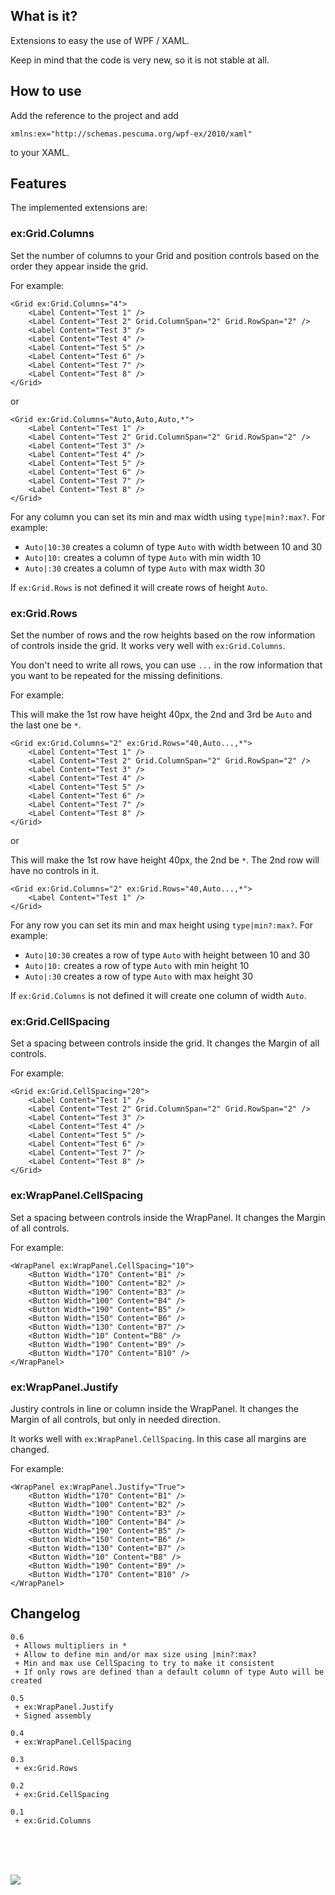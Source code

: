 ## What is it? ##

Extensions to easy the use of WPF / XAML.

Keep in mind that the code is very new, so it is not stable at all.


## How to use ##

Add the reference to the project and add

` xmlns:ex="http://schemas.pescuma.org/wpf-ex/2010/xaml" `

to your XAML.


## Features ##

The implemented extensions are:

### ex:Grid.Columns ###

Set the number of columns to your Grid and position controls based on the order they appear inside the grid.

For example:

```
<Grid ex:Grid.Columns="4">
    <Label Content="Test 1" />
    <Label Content="Test 2" Grid.ColumnSpan="2" Grid.RowSpan="2" />
    <Label Content="Test 3" />
    <Label Content="Test 4" />
    <Label Content="Test 5" />
    <Label Content="Test 6" />
    <Label Content="Test 7" />
    <Label Content="Test 8" />
</Grid>
```

or

```
<Grid ex:Grid.Columns="Auto,Auto,Auto,*">
    <Label Content="Test 1" />
    <Label Content="Test 2" Grid.ColumnSpan="2" Grid.RowSpan="2" />
    <Label Content="Test 3" />
    <Label Content="Test 4" />
    <Label Content="Test 5" />
    <Label Content="Test 6" />
    <Label Content="Test 7" />
    <Label Content="Test 8" />
</Grid>
```

For any column you can set its min and max width using `type|min?:max?`. For example:
  * `Auto|10:30` creates a column of type `Auto` with width between 10 and 30
  * `Auto|10:` creates a column of type `Auto` with min width 10
  * `Auto|:30` creates a column of type `Auto` with max width 30

If `ex:Grid.Rows` is not defined it will create rows of height `Auto`.



### ex:Grid.Rows ###

Set the number of rows and the row heights based on the row information of controls inside the grid. It works very well with `ex:Grid.Columns`.

You don't need to write all rows, you can use `...` in the row information that you want to be repeated for the missing definitions.

For example:

This will make the 1st row have height 40px, the 2nd and 3rd be `Auto` and the last one be `*`.
```
<Grid ex:Grid.Columns="2" ex:Grid.Rows="40,Auto...,*">
    <Label Content="Test 1" />
    <Label Content="Test 2" Grid.ColumnSpan="2" Grid.RowSpan="2" />
    <Label Content="Test 3" />
    <Label Content="Test 4" />
    <Label Content="Test 5" />
    <Label Content="Test 6" />
    <Label Content="Test 7" />
    <Label Content="Test 8" />
</Grid>
```

or

This will make the 1st row have height 40px, the 2nd be `*`. The 2nd row will have no controls in it.
```
<Grid ex:Grid.Columns="2" ex:Grid.Rows="40,Auto...,*">
    <Label Content="Test 1" />
</Grid>
```

For any row you can set its min and max height using `type|min?:max?`. For example:
  * `Auto|10:30` creates a row of type `Auto` with height between 10 and 30
  * `Auto|10:` creates a row of type `Auto` with min height 10
  * `Auto|:30` creates a row of type `Auto` with max height 30

If `ex:Grid.Columns` is not defined it will create one column of width `Auto`.



### ex:Grid.CellSpacing ###

Set a spacing between controls inside the grid. It changes the Margin of all controls.

For example:

```
<Grid ex:Grid.CellSpacing="20">
    <Label Content="Test 1" />
    <Label Content="Test 2" Grid.ColumnSpan="2" Grid.RowSpan="2" />
    <Label Content="Test 3" />
    <Label Content="Test 4" />
    <Label Content="Test 5" />
    <Label Content="Test 6" />
    <Label Content="Test 7" />
    <Label Content="Test 8" />
</Grid>
```






### ex:WrapPanel.CellSpacing ###

Set a spacing between controls inside the WrapPanel. It changes the Margin of all controls.

For example:

```
<WrapPanel ex:WrapPanel.CellSpacing="10">
    <Button Width="170" Content="B1" />
    <Button Width="100" Content="B2" />
    <Button Width="190" Content="B3" />
    <Button Width="100" Content="B4" />
    <Button Width="190" Content="B5" />
    <Button Width="150" Content="B6" />
    <Button Width="130" Content="B7" />
    <Button Width="10" Content="B8" />
    <Button Width="190" Content="B9" />
    <Button Width="170" Content="B10" />
</WrapPanel>
```






### ex:WrapPanel.Justify ###

Justiry controls in line or column inside the WrapPanel. It changes the Margin of all controls, but only in needed direction.

It works well with `ex:WrapPanel.CellSpacing`. In this case all margins are changed.

For example:

```
<WrapPanel ex:WrapPanel.Justify="True">
    <Button Width="170" Content="B1" />
    <Button Width="100" Content="B2" />
    <Button Width="190" Content="B3" />
    <Button Width="100" Content="B4" />
    <Button Width="190" Content="B5" />
    <Button Width="150" Content="B6" />
    <Button Width="130" Content="B7" />
    <Button Width="10" Content="B8" />
    <Button Width="190" Content="B9" />
    <Button Width="170" Content="B10" />
</WrapPanel>
```






## Changelog ##

```
0.6
 + Allows multipliers in *
 + Allow to define min and/or max size using |min?:max?
 + Min and max use CellSpacing to try to make it consistent
 + If only rows are defined than a default column of type Auto will be created

0.5
 + ex:WrapPanel.Justify
 + Signed assembly

0.4
 + ex:WrapPanel.CellSpacing

0.3
 + ex:Grid.Rows

0.2
 + ex:Grid.CellSpacing

0.1
 + ex:Grid.Columns
```




<br>
<br>
<br>

<a href='https://www.paypal.com/cgi-bin/webscr?cmd=_donations&business=7E6JWPNVGWJ4Q&lc=BR&item_name=pescuma&currency_code=USD&bn=PP%2dDonationsBF%3abtn_donate_LG%2egif%3aNonHosted'><img src='https://www.paypal.com/en_US/i/btn/btn_donate_LG.gif' /></a>